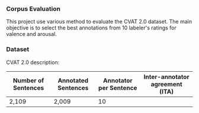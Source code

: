### Corpus Evaluation

This project use various method to evaluate the CVAT 2.0 dataset. The main objective is to select the best annotations from 10 labeler's ratings for valence and arousal.

### Dataset

CVAT 2.0 description:

|Number of Sentences|Annotated Sentences|Annotator per Sentence|Inter-annotator agreement (ITA)|
|----------|----------|----------|----------|
|2,109|2,009|10||